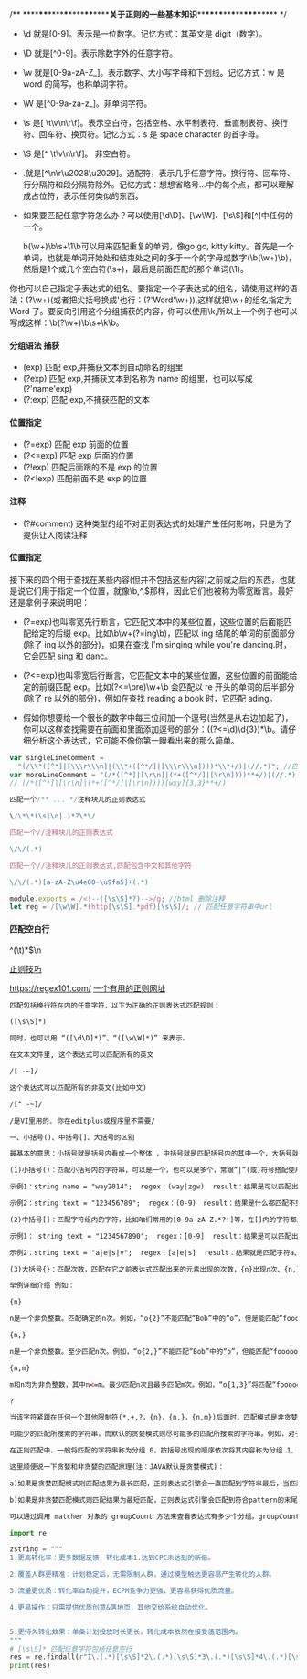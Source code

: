 /** \*\*\*\***\*\***\*\*\*\***\***\*\*\*\***\*\***\*\*\*\***关于正则的一些基本知识**\*\***\*\*\*\***\*\***\***\*\***\*\*\*\***\*\*** \*/

- \d 就是[0-9]。表示是一位数字。记忆方式：其英文是 digit（数字）。

- \D 就是[^0-9]。表示除数字外的任意字符。

- \w 就是[0-9a-zA-Z_]。表示数字、大小写字母和下划线。记忆方式：w 是 word 的简写，也称单词字符。

- \W 是[^0-9a-za-z_]。非单词字符。

- \s 是[ \t\v\n\r\f]。表示空白符，包括空格、水平制表符、垂直制表符、换行符、回车符、换页符。记忆方式：s 是 space character 的首字母。

* \S 是[^ \t\v\n\r\f]。 非空白符。

* .就是[^\n\r\u2028\u2029]。通配符，表示几乎任意字符。换行符、回车符、行分隔符和段分隔符除外。记忆方式：想想省略号...中的每个点，都可以理解成占位符，表示任何类似的东西。

* 如果要匹配任意字符怎么办？可以使用[\d\D]、[\w\W]、[\s\S]和[^]中任何的一个。
  <p>
  b(\w+)\b\s+\1\b可以用来匹配重复的单词，像go go, kitty kitty。首先是一个单词，也就是单词开始处和结束处之间的多于一个的字母或数字(\b(\w+)\b)，然后是1个或几个空白符(\s+)，最后是前面匹配的那个单词(\1)。

你也可以自己指定子表达式的组名。要指定一个子表达式的组名，请使用这样的语法：(?<Word>\w+)(或者把尖括号换成'也行：(?'Word'\w+)),这样就把\w+的组名指定为 Word 了。要反向引用这个分组捕获的内容，你可以使用\k<Word>,所以上一个例子也可以写成这样：\b(?<Word>\w+)\b\s+\k<Word>\b。

#### 分组语法 捕获

- (exp) 匹配 exp,并捕获文本到自动命名的组里
- (?<name>exp) 匹配 exp,并捕获文本到名称为 name 的组里，也可以写成(?'name'exp)
- (?:exp) 匹配 exp,不捕获匹配的文本

#### 位置指定

- (?=exp) 匹配 exp 前面的位置
- (?<=exp) 匹配 exp 后面的位置
- (?!exp) 匹配后面跟的不是 exp 的位置
- (?<!exp) 匹配前面不是 exp 的位置

#### 注释

- (?#comment) 这种类型的组不对正则表达式的处理产生任何影响，只是为了提供让人阅读注释

#### 位置指定

接下来的四个用于查找在某些内容(但并不包括这些内容)之前或之后的东西，也就是说它们用于指定一个位置，就像\b,^,\$那样，因此它们也被称为零宽断言。最好还是拿例子来说明吧：

- (?=exp)也叫零宽先行断言，它匹配文本中的某些位置，这些位置的后面能匹配给定的后缀 exp。比如\b\w+(?=ing\b)，匹配以 ing 结尾的单词的前面部分(除了 ing 以外的部分)，如果在查找 I'm singing while you're dancing.时，它会匹配 sing 和 danc。

- (?<=exp)也叫零宽后行断言，它匹配文本中的某些位置，这些位置的前面能给定的前缀匹配 exp。比如(?<=\bre)\w+\b 会匹配以 re 开头的单词的后半部分(除了 re 以外的部分)，例如在查找 reading a book 时，它匹配 ading。

- 假如你想要给一个很长的数字中每三位间加一个逗号(当然是从右边加起了)，你可以这样查找需要在前面和里面添加逗号的部分：((?<=\d)\d{3})\*\b。请仔细分析这个表达式，它可能不像你第一眼看出来的那么简单。

</p>

```js
var singleLineComment =
  "(/\\*([^*]|[\\\r\\\n]|(\\*+([^*/]|[\\\r\\\n])))*\\*+/)|(//.*)"; //匹配单行注释
var moreLineComment = "(/*([^*]|[\r\n]|(*+([^*/]|[\r\n])))**+/)|(//.*) "; //匹配多行注释
// (/*([^*]|[\r\n]|(*+([^*/]|[\r\n])))[wxy]{3,3}**+/)
```

```js
匹配一个/** ... */注释块儿的正则表达式

\/\*\*(\s|\n|.)*?\*\/

匹配一个//注释块儿的正则表达式

\/\/(.*)

匹配一个//注释块儿的正则表达式,匹配包含中文和其他字符

\/\/(.*)[a-zA-Z\u4e00-\u9fa5]+(.*)
```

```js
module.exports = /<!--([\s\S]*?)-->/g; //html 删除注释
let reg = /[\w\W].*(http[\s\S].*pdf)[\s\S]/; // 匹配任意字符串中url
```

#### 匹配空白行

^(\t)\*$\n

[正则技巧](https://bbs.binmt.cc/thread-7490-1-1.html)

https://regex101.com/ [一个有用的正则网址](https://regex101.com/)

```html
匹配包括换行符在内的任意字符，以下为正确的正则表达式匹配规则：

([\s\S]*)

同时，也可以用 “([\d\D]*)”、“([\w\W]*)” 来表示。

在文本文件里, 这个表达式可以匹配所有的英文

/[ -~]/

这个表达式可以匹配所有的非英文(比如中文)

/[^ -~]/

/是VI里用的. 你在editplus或程序里不需要/

一、小括号()、中括号[]、大括号的区别

最基本的意思：小括号就是括号内看成一个整体 ，中括号就是匹配括号内的其中一个，大括号就是匹配几次(但是括号里变加上其他字符就有不同意思)

(1)小括号()：匹配小括号内的字符串，可以是一个，也可以是多个，常跟“|”(或)符号搭配使用，是多选结构的

示例1：string name = "way2014";  regex：(way|zgw)  result：结果是可以匹配出way的，因为是多选结构，小括号是匹配字符串的

示例2：string text = "123456789";  regex：(0-9)　result：结果是什么都匹配不到的，它只匹配字符串"0-9"而不是匹配数字, [0-9]这个字符组才是匹配0-9的数字

(2)中括号[]：匹配字符组内的字符，比如咱们常用的[0-9a-zA-Z.*?!]等，在[]内的字符都是字符，不是元字符，比如“0-9”、“a-z”这中间的“-”就是连接符号，表示范围的元字符，如果写成[-!?*(]这样的话，就是普通字符

示例1： string text = "1234567890";  regex：[0-9]  result：结果是可以匹配出字符串text内的任意数字了，像上边的【或符号“|”在字符组内就是一个普通字符】

示例2：string text = "a|e|s|v";  regex：[a|e|s]  result：结果就是匹配字符a、e、|三个字符，这个跟(a|e|s)有区别的，区别就是(a|e|s)匹配的是a、e、s三个字符的随意一个，三个中的任意一个，这是的|是元字符

(3)大括号{}：匹配次数，匹配在它之前表达式匹配出来的元素出现的次数，{n}出现n次、{n,}匹配最少出现n次、{n,m}匹配最少出现n次，最多出现m次

举例详细介绍 例如：

{n}

n是一个非负整数。匹配确定的n次。例如，“o{2}”不能匹配“Bob”中的“o”，但是能匹配“food”中的两个o。

{n,}

n是一个非负整数。至少匹配n次。例如，“o{2,}”不能匹配“Bob”中的“o”，但能匹配“foooood”中的所有o。“o{1,}”等价于“o+”。“o{0,}”则等价于“o*”。

{n,m}

m和n均为非负整数，其中n<=m。最少匹配n次且最多匹配m次。例如，“o{1,3}”将匹配“fooooood”中的前三个o。“o{0,1}”等价于“o?”。请注意在逗号和两个数之间不能有空格。

?

当该字符紧跟在任何一个其他限制符(*,+,?，{n}，{n,}，{n,m})后面时，匹配模式是非贪婪的。非贪婪模式尽

可能少的匹配所搜索的字符串，而默认的贪婪模式则尽可能多的匹配所搜索的字符串。例如，对于字符串“oooo”，“o+?”将匹配单个“o”，而“o+”将匹配所有“o”。

在正则匹配中，一般将匹配的字符串称为分组 0，按括号出现的顺序依次将其内容称为分组 1、分组 2……例如正则 /(a)(b)/ 匹配字符串 "ab"，则分组 0 为 "ab"，分组 1 为 "a"，分组 2 为 "b"。执行正则匹配 /(a)(b)/.exec("ab") 的结果 ["ab", "a", "b"] 就是各个分组构成的字符串。如果去掉圆括号就没有分组 1、分组2……结果就是只包含分组 0 即匹配字符串的长度为 1 的数组 ["ab"]。

这里顺便说一下贪婪和非贪婪的匹配原理(注：JAVA默认是贪婪模式)：

a)如果是贪婪匹配模式则匹配结果为最长匹配，正则表达式引擎会一直匹配到字符串最后，当匹配为false时，通过回溯的方式，倒退找到倒数第一个匹配位置，返回匹配结果

b)如果是非贪婪匹配模式则匹配结果为最短匹配，正则表达式引擎会匹配到符合pattern的末尾位置那个字符，然后再往后走一步，发现匹配为false， 又回溯到找到回退的最近一个匹配为true的位置，返回结果。

可以通过调用 matcher 对象的 groupCount 方法来查看表达式有多少个分组。groupCount 方法返回一个 int 值，表示matcher对象当前有多个捕获组。还有一个特殊的组matcher.group(0)，它总是代表整个表达式。该组不包括在 groupCount 的返回值中。
```


```python
import re

zstring = """
1.更高转化率：更多数据反馈，转化成本1.达到CPC未达到的新低。

2.覆盖人群更精准：计划稳定后，无需限制人群，通过模型触达更容易产生转化的人群。

3.流量更优质：转化率自动提升，ECPM竞争力更强，更容易获得优质流量。

4.更易操作：只需提供优质创意&落地页，其他交给系统自动优化。


5.更持久转化效果：单条计划投放时长更长，转化成本依然在接受值范围内。
"""
# [\s\S]* 匹配任意字符包括任意空行
res = re.findall(r"1\.(.*)[\s\S]*2\.(.*)[\s\S]*3\.(.*)[\s\S]*4\.(.*)[\s\S]*5\.(.*)", zstring)
print(res)
```